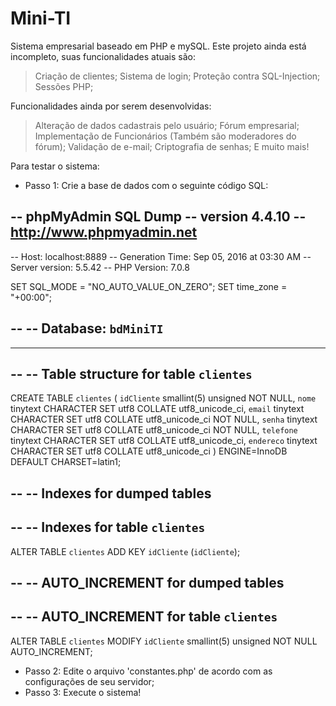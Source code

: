 # Mini-TI
Sistema empresarial baseado em PHP e mySQL. Este projeto ainda está incompleto, suas funcionalidades atuais são:
> Criação de clientes;
> Sistema de login;
> Proteção contra SQL-Injection;
> Sessões PHP;

Funcionalidades ainda por serem desenvolvidas:
> Alteração de dados cadastrais pelo usuário;
> Fórum empresarial;
> Implementação de Funcionários (Também são moderadores do fórum);
> Validação de e-mail;
> Criptografia de senhas;
> E muito mais!

Para testar o sistema:

* Passo 1: Crie a base de dados com o seguinte código SQL:

-- phpMyAdmin SQL Dump
-- version 4.4.10
-- http://www.phpmyadmin.net
--
-- Host: localhost:8889
-- Generation Time: Sep 05, 2016 at 03:30 AM
-- Server version: 5.5.42
-- PHP Version: 7.0.8

SET SQL_MODE = "NO_AUTO_VALUE_ON_ZERO";
SET time_zone = "+00:00";

--
-- Database: `bdMiniTI`
--

-- --------------------------------------------------------

--
-- Table structure for table `clientes`
--

CREATE TABLE `clientes` (
  `idCliente` smallint(5) unsigned NOT NULL,
  `nome` tinytext CHARACTER SET utf8 COLLATE utf8_unicode_ci,
  `email` tinytext CHARACTER SET utf8 COLLATE utf8_unicode_ci NOT NULL,
  `senha` tinytext CHARACTER SET utf8 COLLATE utf8_unicode_ci NOT NULL,
  `telefone` tinytext CHARACTER SET utf8 COLLATE utf8_unicode_ci,
  `endereco` tinytext CHARACTER SET utf8 COLLATE utf8_unicode_ci
) ENGINE=InnoDB DEFAULT CHARSET=latin1;

--
-- Indexes for dumped tables
--

--
-- Indexes for table `clientes`
--
ALTER TABLE `clientes`
  ADD KEY `idCliente` (`idCliente`);

--
-- AUTO_INCREMENT for dumped tables
--

--
-- AUTO_INCREMENT for table `clientes`
--
ALTER TABLE `clientes`
  MODIFY `idCliente` smallint(5) unsigned NOT NULL AUTO_INCREMENT;


* Passo 2: Edite o arquivo 'constantes.php' de acordo com as configurações de seu servidor;
* Passo 3: Execute o sistema! 
